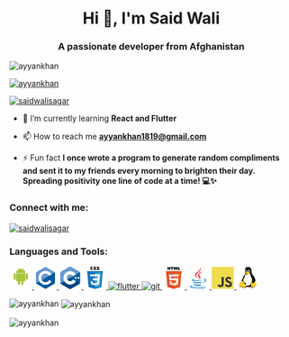 <h1 align="center">Hi 👋, I'm Said Wali</h1>
<h3 align="center">A passionate developer from Afghanistan</h3>

<p align="left"> <img src="https://komarev.com/ghpvc/?username=ayyankhan&label=Profile%20views&color=0e75b6&style=flat" alt="ayyankhan" /> </p>

<p align="left"> <a href="https://github.com/ryo-ma/github-profile-trophy"><img src="https://github-profile-trophy.vercel.app/?username=ayyankhan" alt="ayyankhan" /></a> </p>

<p align="left"> <a href="https://twitter.com/saidwalisagar" target="blank"><img src="https://img.shields.io/twitter/follow/saidwalisagar?logo=twitter&style=for-the-badge" alt="saidwalisagar" /></a> </p>

- 🌱 I’m currently learning **React and Flutter**

- 📫 How to reach me **ayyankhan1819@gmail.com**

- ⚡ Fun fact **I once wrote a program to generate random compliments and sent it to my friends every morning to brighten their day. Spreading positivity one line of code at a time! 💻✨**

<h3 align="left">Connect with me:</h3>
<p align="left">
<a href="https://twitter.com/saidwalisagar" target="blank"><img align="center" src="https://raw.githubusercontent.com/rahuldkjain/github-profile-readme-generator/master/src/images/icons/Social/twitter.svg" alt="saidwalisagar" height="30" width="40" /></a>
</p>

<h3 align="left">Languages and Tools:</h3>
<p align="left"> <a href="https://developer.android.com" target="_blank" rel="noreferrer"> <img src="https://raw.githubusercontent.com/devicons/devicon/master/icons/android/android-original-wordmark.svg" alt="android" width="40" height="40"/> </a> <a href="https://www.cprogramming.com/" target="_blank" rel="noreferrer"> <img src="https://raw.githubusercontent.com/devicons/devicon/master/icons/c/c-original.svg" alt="c" width="40" height="40"/> </a> <a href="https://www.w3schools.com/cpp/" target="_blank" rel="noreferrer"> <img src="https://raw.githubusercontent.com/devicons/devicon/master/icons/cplusplus/cplusplus-original.svg" alt="cplusplus" width="40" height="40"/> </a> <a href="https://www.w3schools.com/css/" target="_blank" rel="noreferrer"> <img src="https://raw.githubusercontent.com/devicons/devicon/master/icons/css3/css3-original-wordmark.svg" alt="css3" width="40" height="40"/> </a> <a href="https://flutter.dev" target="_blank" rel="noreferrer"> <img src="https://www.vectorlogo.zone/logos/flutterio/flutterio-icon.svg" alt="flutter" width="40" height="40"/> </a> <a href="https://git-scm.com/" target="_blank" rel="noreferrer"> <img src="https://www.vectorlogo.zone/logos/git-scm/git-scm-icon.svg" alt="git" width="40" height="40"/> </a> <a href="https://www.w3.org/html/" target="_blank" rel="noreferrer"> <img src="https://raw.githubusercontent.com/devicons/devicon/master/icons/html5/html5-original-wordmark.svg" alt="html5" width="40" height="40"/> </a> <a href="https://www.java.com" target="_blank" rel="noreferrer"> <img src="https://raw.githubusercontent.com/devicons/devicon/master/icons/java/java-original.svg" alt="java" width="40" height="40"/> </a> <a href="https://developer.mozilla.org/en-US/docs/Web/JavaScript" target="_blank" rel="noreferrer"> <img src="https://raw.githubusercontent.com/devicons/devicon/master/icons/javascript/javascript-original.svg" alt="javascript" width="40" height="40"/> </a> <a href="https://www.linux.org/" target="_blank" rel="noreferrer"> <img src="https://raw.githubusercontent.com/devicons/devicon/master/icons/linux/linux-original.svg" alt="linux" width="40" height="40"/> </a> </p>

<p><img align="left" src="https://github-readme-stats.vercel.app/api/top-langs?username=ayyankhan&show_icons=true&locale=en&layout=compact" alt="ayyankhan" /></p>

<p>&nbsp;<img align="center" src="https://github-readme-stats.vercel.app/api?username=ayyankhan&show_icons=true&locale=en" alt="ayyankhan" /></p>

<p><img align="center" src="https://github-readme-streak-stats.herokuapp.com/?user=ayyankhan&" alt="ayyankhan" /></p>
